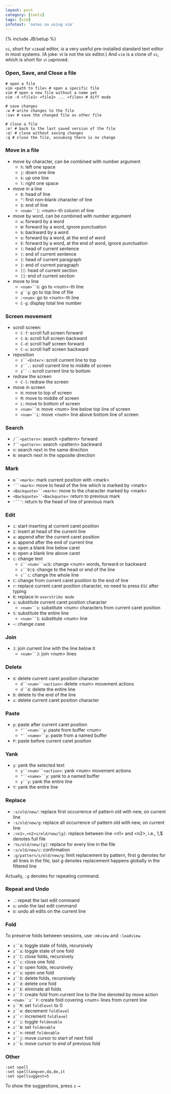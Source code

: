 ```yaml
---
layout: post
category: [tools]
tags: [vim]
infotext: 'notes on using vim'
---
```

{% include JB/setup %}

`vi`, short for `vi`sual editor, is a very useful pre-installed standard text editor in most systems. (A joke: vi is not the six editor.) And `vim` is a clone of `vi`, which is short for `v`i `im`proved.

### Open, Save, and Close a file

    # open a file
    vim <path to file> # open a specific file
    vim # open a new file without a name yet
    vim -d <file1> <file2> ... <filen> # diff mode

    # save changes
    :w # write changes to the file
    :sav # save the changed file as other file

    # close a file
    :e! # back to the last saved version of the file
    :q! # close without saving changes
    :q # close the file, assuming there is no change

### Move in a file

- move by character, can be combined with number argument
  - `h`: left one space
  - `j`: down one line
  - `k`: up one line
  - `l`: right one space
- move in a line
  - `0`: head of line
  - `^`: first non-blank character of line
  - `$`: end of line
  - `<num>``|`: \<num>-th column of line
- move by word, can be combined with number argument
  - `w`: forward by a word
  - `W`: forward by a word, ignore punctuation
  - `b`: backward by a word
  - `e`: forward by a word, at the end of word
  - `E`: forward by a word, at the end of word, ignore punctuation
  - `(`: head of current sentence
  - `)`: end of current sentence
  - `{`: head of current paragraph
  - `}`: end of current paragraph
  - `[[`: head of current section
  - `]]`: end of current section
- move to line
  - `<num>``G`: go to \<num>-th line
  - `g``g`: go to top line of file
  - `:<num>`: go to \<num>-th line
  - `C-g`: display total line number

### Screen movement

- scroll screen:
  - `C-f`: scroll full screen forward
  - `C-b`: scroll full screen backward
  - `C-d`: scroll half screen forward
  - `C-u`: scroll half screen backward
- reposition
  - `z``<Enter>`: scroll current line to top
  - `z``.`: scroll current line to middle of screen
  - `z``-`: scroll current line to bottom
- redraw the screen
  - `C-l`: redraw the screen
- move in screen
  - `H`: move to top of screen
  - `M`: move to middle of screen
  - `L`: move to bottom of screen
  - `<num>``H`: move \<num> line below top line of screen
  - `<num>``L`: move \<num> line above bottom line of screen

### Search

- `/``<pattern>`: search \<pattern> forward
- `?``<pattern>`: search \<pattern> backward
- `n`: search next in the same direction
- `N`: search next in the opposite direction

### Mark

- `m``<mark>`: mark current position with \<mark>
- `'``<mark>`: move to head of the line which is marked by \<mark>
- `<Backquote>``<mark>`: move to the character marked by \<mark>
- `<Backquote>``<Backquote>`: return to previous mark
- `'``'`: return to the head of line of previous mark

### Edit

- `i`: start inserting at current caret position
- `I`: insert at head of the current line
- `a`: append after the current caret position
- `A`: append after the end of current line
- `o`: open a blank line below caret
- `O`: open a blank line above caret
- `c`: change text
  - `c``<num>``w|b`: change \<num> words, forward or backward
  - `c``0|$`: change to the head or end of the line
  - `c``c`: change the whole line
- `C`: change from current caret position to the end of line
- `r`: replace current caret position character, no need to press `ESC` after typing
- `R`: replace in `overstrike mode`
- `s`: substitute current caret position character
  - `<num>``s`: substitute \<num> characters from current caret position
- `S`: substitute the entire line
  - `<num>``S`: substitute \<num> line
- `~`: change case

### Join

- `J`: join current line with the line below it
  - `<num>``J`: join \<num> lines

### Delete

- `d`: delete current caret position character
  - `d``<num>``<action>`: delete \<num> movement actions
  - `d``d`: delete the entire line
- `D`: delete to the end of the line
- `x`: delete current caret position character

### Paste

- `p`: paste after current caret position
  - `"``<num>``p`: paste from buffer \<num>
  - `"``<name>``p`: paste from a named buffer
- `P`: paste before current caret position

### Yank

- `y`: yank the selected text
  - `y``<num>``<action>`: yank \<num> movement actions
  - `"``<name>``y`: yank to a named buffer
  - `y``y`: yank the entire line
- `Y`: yank the entire line

### Replace

- `:s/old/new/`: replace first occurrence of pattern old with new, on current line
- `:s/old/new/g`: replace all occurrence of pattern old with new, on current line
- `:<n1>,<n2>s/old/new/[g]`: replace between line \<n1> and \<n2>, i.e., 1,$ denotes full file
- `:%s/old/new/[g]`: replace for every line in the file
- `:s/old/new/c`: confirmation
- `:g/pattern/s/old/new/g`: limit replacement by pattern, first g denotes for all lines in the file, last g denotes replacement happens globally in the filtered line

Actually, `:g` denotes for repeating command.

### Repeat and Undo

- `.`: repeat the last edit command
- `u`: undo the last edit command
- `U`: undo all edits on the current line

### Fold

To preserve folds between sessions, use `:mkview` and `:loadview`.

- `z``A`: toggle state of folds, recursively
- `z``a`: toggle state of one fold
- `z``C`: close folds, recursively
- `z``c`: close one fold
- `z``O`: open folds, recursively
- `z``o`: open one fold
- `z``D`: delete folds, recursively
- `z``d`: delete one fold
- `z``E`: eliminate all folds
- `z``f`: create fold from current line to the line denoted by move action
- `<num>``z``F`: create fold covering \<num> lines from current line
- `z``M`: set `foldlevel` to 0
- `z``m`: decrement `foldlevel`
- `z``r`: increment `foldlevel`
- `z``i`: toggle `foldenable`
- `z``N`: set `foldenable`
- `z``n`: reset `foldenable`
- `z``j`: move cursor to start of next fold
- `z``k`: move cursor to end of previous fold

### Other

    :set spell
    :set spelllang=en,da,de,it
    :set spellsuggest=5

To show the suggestions, press `z-=`
